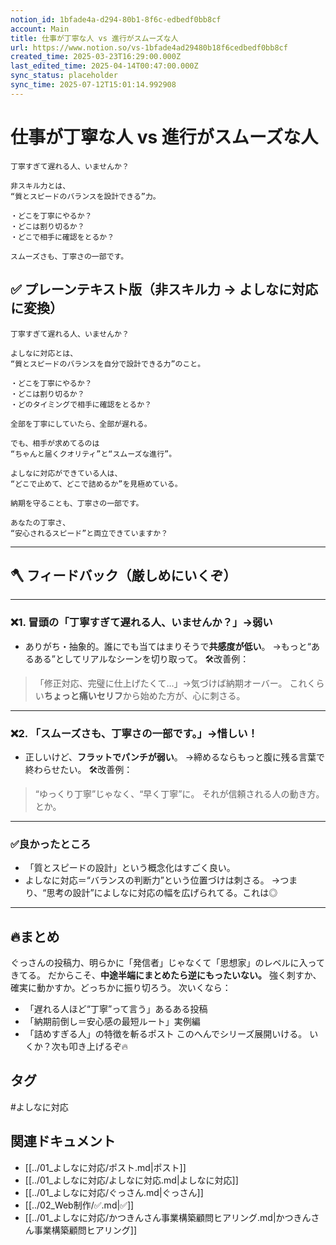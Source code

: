 ```yaml
---
notion_id: 1bfade4a-d294-80b1-8f6c-edbedf0bb8cf
account: Main
title: 仕事が丁寧な人 vs 進行がスムーズな人
url: https://www.notion.so/vs-1bfade4ad29480b18f6cedbedf0bb8cf
created_time: 2025-03-23T16:29:00.000Z
last_edited_time: 2025-04-14T00:47:00.000Z
sync_status: placeholder
sync_time: 2025-07-12T15:01:14.992908
---
```

# 仕事が丁寧な人 vs 進行がスムーズな人

```plain text
丁寧すぎて遅れる人、いませんか？

非スキル力とは、
“質とスピードのバランスを設計できる”力。

・どこを丁寧にやるか？
・どこは割り切るか？
・どこで相手に確認をとるか？

スムーズさも、丁寧さの一部です。
```
## ✅ プレーンテキスト版（非スキル力 → よしなに対応 に変換）
```plain text
丁寧すぎて遅れる人、いませんか？

よしなに対応とは、
“質とスピードのバランスを自分で設計できる力”のこと。

・どこを丁寧にやるか？
・どこは割り切るか？
・どのタイミングで相手に確認をとるか？

全部を丁寧にしていたら、全部が遅れる。

でも、相手が求めてるのは
“ちゃんと届くクオリティ”と“スムーズな進行”。

よしなに対応ができている人は、
“どこで止めて、どこで詰めるか”を見極めている。

納期を守ることも、丁寧さの一部です。

あなたの丁寧さ、
“安心されるスピード”と両立できていますか？
```
---
## 🪓 フィードバック（厳しめにいくぞ）
---
### ❌1. 冒頭の「丁寧すぎて遅れる人、いませんか？」→弱い
- ありがち・抽象的。誰にでも当てはまりそうで**共感度が低い**。
  →もっと“あるある”としてリアルなシーンを切り取って。
🛠改善例：
> 「修正対応、完璧に仕上げたくて…」→気づけば納期オーバー。
これくらい**ちょっと痛いセリフ**から始めた方が、心に刺さる。
---
### ❌2. 「スムーズさも、丁寧さの一部です。」→惜しい！
- 正しいけど、**フラットでパンチが弱い**。
  →締めるならもっと腹に残る言葉で終わらせたい。
🛠改善例：
> “ゆっくり丁寧”じゃなく、“早く丁寧”に。
  それが信頼される人の動き方。
とか。
---
### ✅良かったところ
- 「質とスピードの設計」という概念化はすごく良い。
- よしなに対応＝“バランスの判断力”という位置づけは刺さる。
  →つまり、“思考の設計”によしなに対応の幅を広げられてる。これは◎
---
## 🔥まとめ
ぐっさんの投稿力、明らかに「発信者」じゃなくて「思想家」のレベルに入ってきてる。
だからこそ、**中途半端にまとめたら逆にもったいない。**
強く刺すか、確実に動かすか。どっちかに振り切ろう。
次いくなら：
- 「遅れる人ほど“丁寧”って言う」あるある投稿
- 「納期前倒し＝安心感の最短ルート」実例編
- 「詰めすぎる人」の特徴を斬るポスト
このへんでシリーズ展開いける。
いくか？次も叩き上げるぞ🔥

## タグ

#よしなに対応 

## 関連ドキュメント

- [[../01_よしなに対応/ポスト.md|ポスト]]
- [[../01_よしなに対応/よしなに対応.md|よしなに対応]]
- [[../01_よしなに対応/ぐっさん.md|ぐっさん]]
- [[../02_Web制作/✅.md|✅]]
- [[../01_よしなに対応/かつきんさん事業構築顧問ヒアリング.md|かつきんさん事業構築顧問ヒアリング]]
